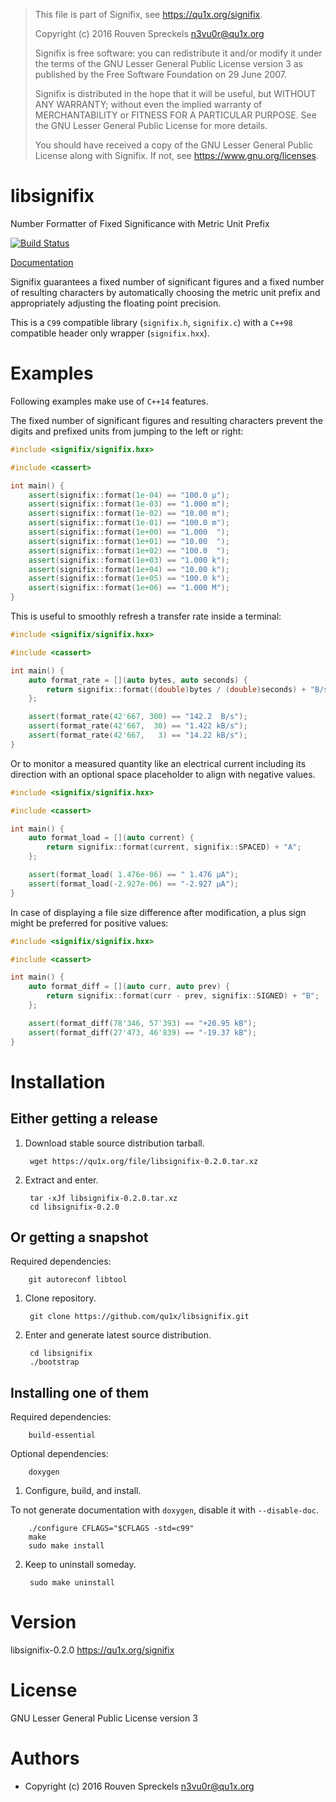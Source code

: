 > This file is part of Signifix, see <https://qu1x.org/signifix>.
> 
> Copyright (c) 2016 Rouven Spreckels <n3vu0r@qu1x.org>
> 
> Signifix is free software: you can redistribute it and/or modify
> it under the terms of the GNU Lesser General Public License version 3
> as published by the Free Software Foundation on 29 June 2007.
> 
> Signifix is distributed in the hope that it will be useful,
> but WITHOUT ANY WARRANTY; without even the implied warranty of
> MERCHANTABILITY or FITNESS FOR A PARTICULAR PURPOSE. See the
> GNU Lesser General Public License for more details.
> 
> You should have received a copy of the GNU Lesser General Public License
> along with Signifix. If not, see <https://www.gnu.org/licenses>.

# libsignifix

Number Formatter of Fixed Significance with Metric Unit Prefix

[![Build Status](https://travis-ci.org/qu1x/libsignifix.svg?branch=master)](https://travis-ci.org/qu1x/libsignifix)

[Documentation](https://qu1x.org/file/libsignifix-0.2.0/index.html)

Signifix guarantees a fixed number of significant figures and a fixed number
of resulting characters by automatically choosing the metric unit prefix and
appropriately adjusting the floating point precision.

This is a `C99` compatible library (`signifix.h`, `signifix.c`) with a `C++98`
compatible header only wrapper (`signifix.hxx`).

# Examples

Following examples make use of `C++14` features.

The fixed number of significant figures and resulting characters prevent the
digits and prefixed units from jumping to the left or right:

```c++
#include <signifix/signifix.hxx>

#include <cassert>

int main() {
	assert(signifix::format(1e-04) == "100.0 µ");
	assert(signifix::format(1e-03) == "1.000 m");
	assert(signifix::format(1e-02) == "10.00 m");
	assert(signifix::format(1e-01) == "100.0 m");
	assert(signifix::format(1e+00) == "1.000  ");
	assert(signifix::format(1e+01) == "10.00  ");
	assert(signifix::format(1e+02) == "100.0  ");
	assert(signifix::format(1e+03) == "1.000 k");
	assert(signifix::format(1e+04) == "10.00 k");
	assert(signifix::format(1e+05) == "100.0 k");
	assert(signifix::format(1e+06) == "1.000 M");
}
```

This is useful to smoothly refresh a transfer rate inside a terminal:

```c++
#include <signifix/signifix.hxx>

#include <cassert>

int main() {
	auto format_rate = [](auto bytes, auto seconds) {
		return signifix::format((double)bytes / (double)seconds) + "B/s";
	};

	assert(format_rate(42'667, 300) == "142.2  B/s");
	assert(format_rate(42'667,  30) == "1.422 kB/s");
	assert(format_rate(42'667,   3) == "14.22 kB/s");
}
```

Or to monitor a measured quantity like an electrical current including its
direction with an optional space placeholder to align with negative values.

```c++
#include <signifix/signifix.hxx>

#include <cassert>

int main() {
	auto format_load = [](auto current) {
		return signifix::format(current, signifix::SPACED) + "A";
	};

	assert(format_load( 1.476e-06) == " 1.476 µA");
	assert(format_load(-2.927e-06) == "-2.927 µA");
}
```

In case of displaying a file size difference after modification, a plus sign
might be preferred for positive values:

```c++
#include <signifix/signifix.hxx>

#include <cassert>

int main() {
	auto format_diff = [](auto curr, auto prev) {
		return signifix::format(curr - prev, signifix::SIGNED) + "B";
	};

	assert(format_diff(78'346, 57'393) == "+20.95 kB");
	assert(format_diff(27'473, 46'839) == "-19.37 kB");
}
```

# Installation

## Either getting a release

1. Download stable source distribution tarball.

		wget https://qu1x.org/file/libsignifix-0.2.0.tar.xz

2. Extract and enter.

		tar -xJf libsignifix-0.2.0.tar.xz
		cd libsignifix-0.2.0

## Or getting a snapshot

Required dependencies:

		git autoreconf libtool

1. Clone repository.

		git clone https://github.com/qu1x/libsignifix.git

2. Enter and generate latest source distribution.

		cd libsignifix
		./bootstrap

## Installing one of them

Required dependencies:

		build-essential

Optional dependencies:

		doxygen

1. Configure, build, and install.

To not generate documentation with `doxygen`, disable it with `--disable-doc`.

		./configure CFLAGS="$CFLAGS -std=c99"
		make
		sudo make install

2. Keep to uninstall someday.

		sudo make uninstall

# Version

libsignifix-0.2.0 <https://qu1x.org/signifix>

# License

GNU Lesser General Public License version 3

# Authors

* Copyright (c) 2016 Rouven Spreckels <n3vu0r@qu1x.org>

